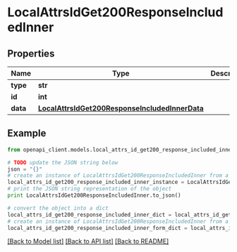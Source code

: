 # LocalAttrsIdGet200ResponseIncludedInner


## Properties
Name | Type | Description | Notes
------------ | ------------- | ------------- | -------------
**type** | **str** |  | [optional] 
**id** | **int** |  | [optional] 
**data** | [**LocalAttrsIdGet200ResponseIncludedInnerData**](LocalAttrsIdGet200ResponseIncludedInnerData.md) |  | [optional] 

## Example

```python
from openapi_client.models.local_attrs_id_get200_response_included_inner import LocalAttrsIdGet200ResponseIncludedInner

# TODO update the JSON string below
json = "{}"
# create an instance of LocalAttrsIdGet200ResponseIncludedInner from a JSON string
local_attrs_id_get200_response_included_inner_instance = LocalAttrsIdGet200ResponseIncludedInner.from_json(json)
# print the JSON string representation of the object
print LocalAttrsIdGet200ResponseIncludedInner.to_json()

# convert the object into a dict
local_attrs_id_get200_response_included_inner_dict = local_attrs_id_get200_response_included_inner_instance.to_dict()
# create an instance of LocalAttrsIdGet200ResponseIncludedInner from a dict
local_attrs_id_get200_response_included_inner_form_dict = local_attrs_id_get200_response_included_inner.from_dict(local_attrs_id_get200_response_included_inner_dict)
```
[[Back to Model list]](../README.md#documentation-for-models) [[Back to API list]](../README.md#documentation-for-api-endpoints) [[Back to README]](../README.md)


